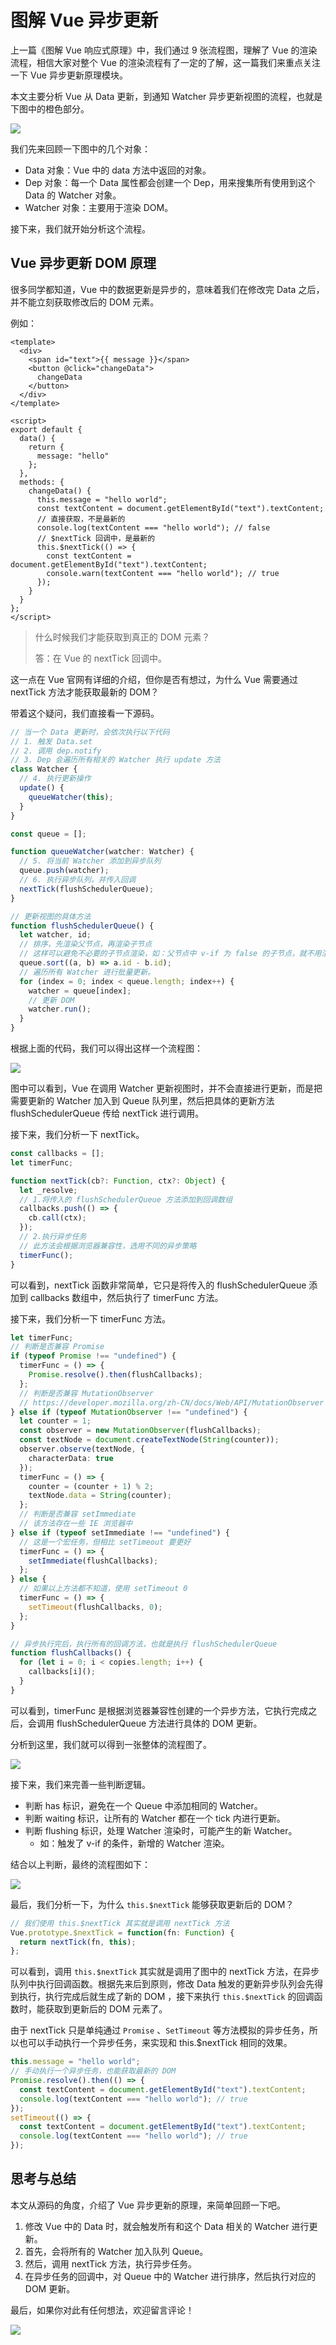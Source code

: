 # 图解 Vue 异步更新

上一篇《图解 Vue 响应式原理》中，我们通过 9 张流程图，理解了 Vue 的渲染流程，相信大家对整个 Vue 的渲染流程有了一定的了解，这一篇我们来重点关注一下 Vue 异步更新原理模块。

本文主要分析 Vue 从 Data 更新，到通知 Watcher 异步更新视图的流程，也就是下图中的橙色部分。

![](https://github.hengli.xyz/image-20200816153633209.png)

我们先来回顾一下图中的几个对象：

- Data 对象：Vue 中的 data 方法中返回的对象。
- Dep 对象：每一个 Data 属性都会创建一个 Dep，用来搜集所有使用到这个 Data 的 Watcher 对象。
- Watcher 对象：主要用于渲染 DOM。

接下来，我们就开始分析这个流程。

## Vue 异步更新 DOM 原理

很多同学都知道，Vue 中的数据更新是异步的，意味着我们在修改完 Data 之后，并不能立刻获取修改后的 DOM 元素。

例如：

```vue
<template>
  <div>
    <span id="text">{{ message }}</span>
    <button @click="changeData">
      changeData
    </button>
  </div>
</template>

<script>
export default {
  data() {
    return {
      message: "hello"
    };
  },
  methods: {
    changeData() {
      this.message = "hello world";
      const textContent = document.getElementById("text").textContent;
      // 直接获取，不是最新的
      console.log(textContent === "hello world"); // false
      // $nextTick 回调中，是最新的
      this.$nextTick(() => {
        const textContent = document.getElementById("text").textContent;
        console.warn(textContent === "hello world"); // true
      });
    }
  }
};
</script>
```

> 什么时候我们才能获取到真正的 DOM 元素？
>
> 答：在 Vue 的 nextTick 回调中。

这一点在 Vue 官网有详细的介绍，但你是否有想过，为什么 Vue 需要通过 nextTick 方法才能获取最新的 DOM？

带着这个疑问，我们直接看一下源码。

```typescript
// 当一个 Data 更新时，会依次执行以下代码
// 1. 触发 Data.set
// 2. 调用 dep.notify
// 3. Dep 会遍历所有相关的 Watcher 执行 update 方法
class Watcher {
  // 4. 执行更新操作
  update() {
    queueWatcher(this);
  }
}

const queue = [];

function queueWatcher(watcher: Watcher) {
  // 5. 将当前 Watcher 添加到异步队列
  queue.push(watcher);
  // 6. 执行异步队列，并传入回调
  nextTick(flushSchedulerQueue);
}

// 更新视图的具体方法
function flushSchedulerQueue() {
  let watcher, id;
  // 排序，先渲染父节点，再渲染子节点
  // 这样可以避免不必要的子节点渲染，如：父节点中 v-if 为 false 的子节点，就不用渲染了
  queue.sort((a, b) => a.id - b.id);
  // 遍历所有 Watcher 进行批量更新。
  for (index = 0; index < queue.length; index++) {
    watcher = queue[index];
    // 更新 DOM
    watcher.run();
  }
}
```

根据上面的代码，我们可以得出这样一个流程图：

![](https://github.hengli.xyz/image-20200816114823688.png)

图中可以看到，Vue 在调用 Watcher 更新视图时，并不会直接进行更新，而是把需要更新的 Watcher 加入到 Queue 队列里，然后把具体的更新方法 flushSchedulerQueue 传给 nextTick 进行调用。

接下来，我们分析一下 nextTick。

```typescript
const callbacks = [];
let timerFunc;

function nextTick(cb?: Function, ctx?: Object) {
  let _resolve;
  // 1.将传入的 flushSchedulerQueue 方法添加到回调数组
  callbacks.push(() => {
    cb.call(ctx);
  });
  // 2.执行异步任务
  // 此方法会根据浏览器兼容性，选用不同的异步策略
  timerFunc();
}
```

可以看到，nextTick 函数非常简单，它只是将传入的 flushSchedulerQueue 添加到 callbacks 数组中，然后执行了 timerFunc 方法。

接下来，我们分析一下 timerFunc 方法。

```typescript
let timerFunc;
// 判断是否兼容 Promise
if (typeof Promise !== "undefined") {
  timerFunc = () => {
    Promise.resolve().then(flushCallbacks);
  };
  // 判断是否兼容 MutationObserver
  // https://developer.mozilla.org/zh-CN/docs/Web/API/MutationObserver
} else if (typeof MutationObserver !== "undefined") {
  let counter = 1;
  const observer = new MutationObserver(flushCallbacks);
  const textNode = document.createTextNode(String(counter));
  observer.observe(textNode, {
    characterData: true
  });
  timerFunc = () => {
    counter = (counter + 1) % 2;
    textNode.data = String(counter);
  };
  // 判断是否兼容 setImmediate
  // 该方法存在一些 IE 浏览器中
} else if (typeof setImmediate !== "undefined") {
  // 这是一个宏任务，但相比 setTimeout 要更好
  timerFunc = () => {
    setImmediate(flushCallbacks);
  };
} else {
  // 如果以上方法都不知道，使用 setTimeout 0
  timerFunc = () => {
    setTimeout(flushCallbacks, 0);
  };
}

// 异步执行完后，执行所有的回调方法，也就是执行 flushSchedulerQueue
function flushCallbacks() {
  for (let i = 0; i < copies.length; i++) {
    callbacks[i]();
  }
}
```

可以看到，timerFunc 是根据浏览器兼容性创建的一个异步方法，它执行完成之后，会调用 flushSchedulerQueue 方法进行具体的 DOM 更新。

分析到这里，我们就可以得到一张整体的流程图了。

![](https://github.hengli.xyz/image-20200816152809303.png)

接下来，我们来完善一些判断逻辑。

- 判断 has 标识，避免在一个 Queue 中添加相同的 Watcher。
- 判断 waiting 标识，让所有的 Watcher 都在一个 tick 内进行更新。
- 判断 flushing 标识，处理 Watcher 渲染时，可能产生的新 Watcher。
  - 如：触发了 v-if 的条件，新增的 Watcher 渲染。

结合以上判断，最终的流程图如下：

![](https://github.hengli.xyz/image-20200816153911974.png)

最后，我们分析一下，为什么 `this.$nextTick` 能够获取更新后的 DOM？

```typescript
// 我们使用 this.$nextTick 其实就是调用 nextTick 方法
Vue.prototype.$nextTick = function(fn: Function) {
  return nextTick(fn, this);
};
```

可以看到，调用 `this.$nextTick` 其实就是调用了图中的 nextTick 方法，在异步队列中执行回调函数。根据先来后到原则，修改 Data 触发的更新异步队列会先得到执行，执行完成后就生成了新的 DOM ，接下来执行 `this.$nextTick` 的回调函数时，能获取到更新后的 DOM 元素了。

由于 nextTick 只是单纯通过 `Promise` 、`SetTimeout` 等方法模拟的异步任务，所以也可以手动执行一个异步任务，来实现和 this.\$nextTick 相同的效果。

```javascript
this.message = "hello world";
// 手动执行一个异步任务，也能获取最新的 DOM
Promise.resolve().then(() => {
  const textContent = document.getElementById("text").textContent;
  console.log(textContent === "hello world"); // true
});
setTimeout(() => {
  const textContent = document.getElementById("text").textContent;
  console.log(textContent === "hello world"); // true
});
```

## 思考与总结

本文从源码的角度，介绍了 Vue 异步更新的原理，来简单回顾一下吧。

1. 修改 Vue 中的 Data 时，就会触发所有和这个 Data 相关的 Watcher 进行更新。
2. 首先，会将所有的 Watcher 加入队列 Queue。
3. 然后，调用 nextTick 方法，执行异步任务。
4. 在异步任务的回调中，对 Queue 中的 Watcher 进行排序，然后执行对应的 DOM 更新。

最后，如果你对此有任何想法，欢迎留言评论！

![](https://github.hengli.xyz/shequ-fenxiang.png)
